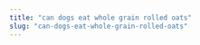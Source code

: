 ```yaml
---
title: "can dogs eat whole grain rolled oats"
slug: "can-dogs-eat-whole-grain-rolled-oats"
---
```


